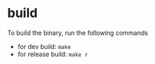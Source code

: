 # build

To build the binary, run the following commands

- for dev build: `make`
- for release build: `make r`